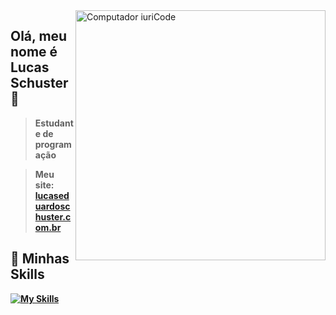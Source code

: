 <img src="https://raw.githubusercontent.com/MicaelliMedeiros/micaellimedeiros/master/image/computer-illustration.png" min-width="400px" max-width="400px" width="400px" align="right" alt="Computador iuriCode">

## Olá, meu nome é <strong>Lucas Schuster<strong> 💜

> Estudante de programação 
  
>Meu site: [lucaseduardoschuster.com.br](https://lucaseduardoschuster.com.br/)
  
## 🚀 Minhas Skills

 [![My Skills](https://skillicons.dev/icons?i=aws,gcp,azure,react,vue,flutter&perline=3)](https://skillicons.dev)



  

